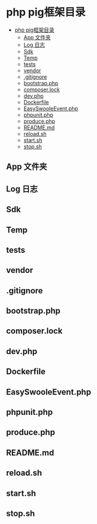 # php pig框架目录
<!-- TOC -->

- [php pig框架目录](#php-pig%e6%a1%86%e6%9e%b6%e7%9b%ae%e5%bd%95)
  - [App 文件夹](#app-%e6%96%87%e4%bb%b6%e5%a4%b9)
  - [Log 日志](#log-%e6%97%a5%e5%bf%97)
  - [Sdk](#sdk)
  - [Temp](#temp)
  - [tests](#tests)
  - [vendor](#vendor)
  - [.gitignore](#gitignore)
  - [bootstrap.php](#bootstrapphp)
  - [composer.lock](#composerlock)
  - [dev.php](#devphp)
  - [Dockerfile](#dockerfile)
  - [EasySwooleEvent.php](#easyswooleeventphp)
  - [phpunit.php](#phpunitphp)
  - [produce.php](#producephp)
  - [README.md](#readmemd)
  - [reload.sh](#reloadsh)
  - [start.sh](#startsh)
  - [stop.sh](#stopsh)

<!-- /TOC -->

## App 文件夹
## Log 日志
## Sdk
## Temp
## tests
## vendor
## .gitignore
## bootstrap.php
## composer.lock
## dev.php
## Dockerfile
## EasySwooleEvent.php
## phpunit.php
## produce.php
## README.md
## reload.sh
## start.sh
## stop.sh























